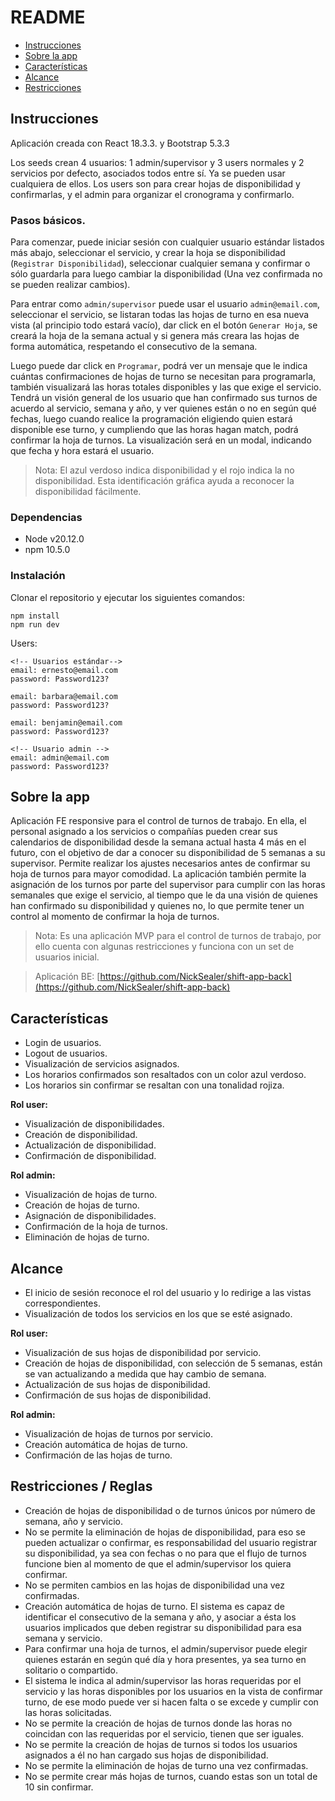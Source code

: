 # README

- [Instrucciones](#instrucciones)
- [Sobre la app](#sobre-la-app)
- [Características](#características)
- [Alcance](#alcance)
- [Restricciones](#restricciones)

## Instrucciones
Aplicación creada con React 18.3.3. y Bootstrap 5.3.3

Los seeds crean 4 usuarios: 1 admin/supervisor y 3 users normales y 2 servicios por defecto, asociados todos entre sí. Ya se pueden usar cualquiera de ellos. Los users son para crear hojas de disponibilidad y confirmarlas, y el admin para organizar el cronograma y confirmarlo.

### Pasos básicos.
Para comenzar, puede iniciar sesión con cualquier usuario estándar listados más abajo, seleccionar el servicio, y crear la hoja se disponibilidad (`Registrar Disponibilidad`), seleccionar cualquier semana y confirmar o sólo guardarla para luego cambiar la disponibilidad (Una vez confirmada no se pueden realizar cambios).

Para entrar como `admin/supervisor` puede usar el usuario `admin@email.com`, seleccionar el servicio, se listaran todas las hojas de turno en esa nueva vista (al principio todo estará vacío), dar click en el botón `Generar Hoja`, se creará la hoja de la semana actual y si genera más creara las hojas de forma automática, respetando el consecutivo de la semana.

Luego puede dar click en `Programar`, podrá ver un mensaje que le indica cuántas confirmaciones de hojas de turno se necesitan para programarla, también visualizará las horas totales disponibles y las que exige el servicio. Tendrá un visión general de los usuario que han confirmado sus turnos de acuerdo al servicio, semana y año, y ver quienes están o no en según qué fechas, luego cuando realice la programación eligiendo quien estará disponible ese turno, y cumpliendo que las horas hagan match, podrá confirmar la hoja de turnos. La visualización será en un modal, indicando que fecha y hora estará el usuario.

> Nota: El azul verdoso indica disponibilidad y el rojo indica la no disponibilidad. Esta identificación gráfica ayuda a reconocer la disponibilidad fácilmente.

### Dependencias

- Node v20.12.0
- npm 10.5.0

### Instalación
Clonar el repositorio y ejecutar los siguientes comandos:
```
npm install
npm run dev
```
Users:
```
<!-- Usuarios estándar-->
email: ernesto@email.com
password: Password123?

email: barbara@email.com
password: Password123?

email: benjamin@email.com
password: Password123?

<!-- Usuario admin -->
email: admin@email.com
password: Password123?

```

## Sobre la app
Aplicación FE responsive para el control de turnos de trabajo. En ella, el personal asignado a los servicios o compañías pueden crear sus calendarios de disponibilidad desde la semana actual hasta 4 más en el futuro, con el objetivo de dar a conocer su disponibilidad de 5 semanas a su supervisor. Permite realizar los ajustes necesarios antes de confirmar su hoja de turnos para mayor comodidad. La aplicación también permite la asignación de los turnos por parte del supervisor para cumplir con las horas semanales que exige el servicio, al tiempo que le da una visión de quienes han confirmado su disponibilidad y quienes no, lo que permite tener un control al momento de confirmar la hoja de turnos.

> Nota: Es una aplicación MVP para el control de turnos de trabajo, por ello cuenta con algunas restricciones y funciona con un set de usuarios inicial.

> Aplicación BE: [https://github.com/NickSealer/shift-app-back](https://github.com/NickSealer/shift-app-back)

## Características

- Login de usuarios.
- Logout de usuarios.
- Visualización de servicios asignados.
- Los horarios confirmados son resaltados con un color azul verdoso.
- Los horarios sin confirmar se resaltan con una tonalidad rojiza.

**Rol user:**
- Visualización de disponibilidades.
- Creación de disponibilidad.
- Actualización de disponibilidad.
- Confirmación de disponibilidad.

**Rol admin:**
- Visualización de hojas de turno.
- Creación de hojas de turno.
- Asignación de disponibilidades.
- Confirmación de la hoja de turnos.
- Eliminación de hojas de turno.


## Alcance
- El inicio de sesión reconoce el rol del usuario y lo redirige a las vistas correspondientes.
- Visualización de todos los servicios en los que se esté asignado.

**Rol user:**
- Visualización de sus hojas de disponibilidad por servicio.
- Creación de hojas de disponibilidad, con selección de 5 semanas, están se van actualizando a medida que hay cambio de semana.
- Actualización de sus hojas de disponibilidad.
- Confirmación de sus hojas de disponibilidad.

**Rol admin:**
- Visualización de hojas de turnos por servicio.
- Creación automática de hojas de turno.
- Confirmación de las hojas de turno.

## Restricciones / Reglas
- Creación de hojas de disponibilidad o de turnos únicos por número de semana, año y servicio.
- No se permite la eliminación de hojas de disponibilidad, para eso se pueden actualizar o confirmar, es responsabilidad del usuario registrar su disponibilidad, ya sea con fechas o no para que el flujo de turnos funcione bien al momento de que el admin/supervisor los quiera confirmar.
- No se permiten cambios en las hojas de disponibilidad una vez confirmadas.
- Creación automática de hojas de turno. El sistema es capaz de identificar el consecutivo de la semana y año, y asociar a ésta los usuarios implicados que deben registrar su disponibilidad para esa semana y servicio.
- Para confirmar una hoja de turnos, el admin/supervisor puede elegir quienes estarán en según qué día y hora presentes, ya sea turno en solitario o compartido.
- El sistema le indica al admin/supervisor las horas requeridas por el servicio y las horas disponibles por los usuarios en la vista de confirmar turno, de ese modo puede ver si hacen falta o se excede y cumplir con las horas solicitadas.
- No se permite la creación de hojas de turnos donde las horas no coincidan con las requeridas por el servicio, tienen que ser iguales.
- No se permite la creación de hojas de turnos si todos los usuarios asignados a él no han cargado sus hojas de disponibilidad.
- No se permite la eliminación de hojas de turno una vez confirmadas.
- No se permite crear más hojas de turnos, cuando estas son un total de 10 sin confirmar.
